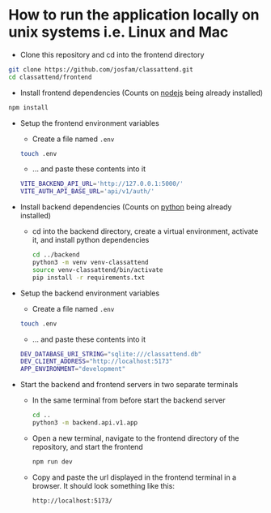 # How to run the application locally on unix systems i.e. Linux and Mac

- Clone this repository and cd into the frontend directory

```sh
git clone https://github.com/josfam/classattend.git
cd classattend/frontend
```

- Install frontend dependencies (Counts on [nodejs](https://nodejs.org/en/download/package-manager) being already installed)

```sh
npm install
```

- Setup the frontend environment variables
  - Create a file named `.env`

  ```sh
  touch .env
  ```

  - ... and paste these contents into it

  ```sh
  VITE_BACKEND_API_URL='http://127.0.0.1:5000/'
  VITE_AUTH_API_BASE_URL='api/v1/auth/'
  ```

- Install backend dependencies (Counts on [python](https://www.python.org/downloads/) being already installed)
  - cd into the backend directory, create a virtual environment, activate it, and install python dependencies

    ```sh
    cd ../backend
    python3 -m venv venv-classattend
    source venv-classattend/bin/activate
    pip install -r requirements.txt
    ```

- Setup the backend environment variables
  - Create a file named `.env`

  ```sh
  touch .env
  ```

  - ... and paste these contents into it

  ```sh
  DEV_DATABASE_URI_STRING="sqlite:///classattend.db"
  DEV_CLIENT_ADDRESS="http://localhost:5173"
  APP_ENVIRONMENT="development"
  ```

- Start the backend and frontend servers in two separate terminals

  - In the same terminal from before start the backend server

    ```sh
    cd ..
    python3 -m backend.api.v1.app
    ```

  - Open a new terminal, navigate to the frontend directory of the repository, and start the frontend

    ```sh
    npm run dev
    ```

  - Copy and paste the url displayed in the frontend terminal in a browser. It should look something like this:

    ```sh
    http://localhost:5173/
    ```

